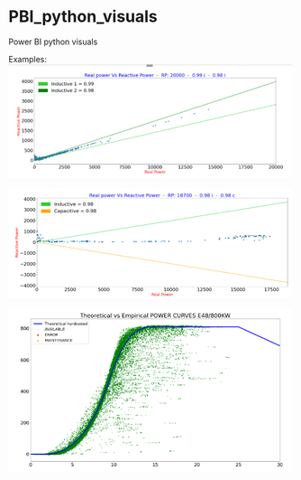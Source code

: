 # PBI_python_visuals
Power BI python visuals

Examples:  
![Alt text](pbi_reactive_1.png?raw=true "Title")

![Alt text](pbi_reactive_2.png?raw=true "Title")

![Alt text](PCs.png?raw=true "Title")
